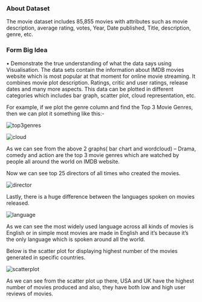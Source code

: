 ### About Dataset
The movie dataset includes 85,855 movies with attributes such as movie description, average rating, votes, Year, Date published, Title, description, genre, etc.

### Form Big Idea
•	Demonstrate the true understanding of what the data says using Visualisation.
The data sets contain the information about IMDB movies website which is most popular at that moment for online movie streaming. It combines movie plot description. Ratings, critic and user ratings, release dates and many more aspects. This data can be plotted in different categories which includes bar graph, scatter plot, cloud representation, etc.

For example, if we plot the genre column and find the Top 3 Movie Genres, then we can plot it something like this:-

![top3genres](https://user-images.githubusercontent.com/47186806/117329468-91d14e80-ae8c-11eb-8ab2-25a9ca9aac39.PNG)

![cloud](https://user-images.githubusercontent.com/47186806/117329475-9269e500-ae8c-11eb-97f5-c14b8649e403.PNG)
 
 
As we can see from the above 2 graphs( bar chart and wordcloud) – Drama, comedy and action are the top 3 movie genres which are watched by people all around the world on IMDB website.

Now we can see top 25 directors of all times who created the movies.

![director](https://user-images.githubusercontent.com/47186806/117329477-93027b80-ae8c-11eb-883c-f4081d94ac63.PNG)
 

Lastly, there is a huge difference between the languages spoken on movies released.

![language](https://user-images.githubusercontent.com/47186806/117329457-90a02180-ae8c-11eb-8fc7-175f03e6002d.PNG)
 
As we can see the most widely used language across all kinds of movies is English or in simple most movies are made in English and it’s because it’s the only language which is spoken around all the world.

Below is the scatter plot for displaying highest number of the movies generated in specific countries.

![scatterplot](https://user-images.githubusercontent.com/47186806/117329462-9138b800-ae8c-11eb-992e-d129b57f3934.PNG)
 
As we can see from the scatter plot up there, USA and UK have the highest number of movies produced and also, they have both low and high user reviews of movies.
